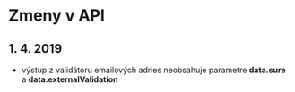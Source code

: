 # Zmeny v API

## 1. 4. 2019

- výstup z validátoru emailových adries neobsahuje parametre **data.sure** a **data.externalValidation**
